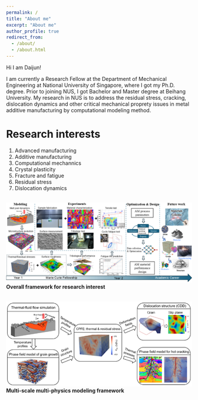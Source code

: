```yaml
---
permalink: /
title: "About me"
excerpt: "About me"
author_profile: true
redirect_from: 
  - /about/
  - /about.html
---
```

Hi I am Daijun!

I am currently a Research Fellow at the Department of Mechanical Engineering at National University of Singapore, where I got my Ph.D. degree. Prior to joining NUS, I got Bachelor and Master degree at Beihang University. My research in NUS is to address the residual stress, cracking, dislocation dynamics and other critical mechanical proprety issues in metal additive manufacturing by computational modeling method. 

Research interests
======
1. Advanced manufacturing
2. Additive manufacturing
3. Computational mechannics
4. Crystal plasticity
5. Fracture and fatigue
6. Residual stress
7. Dislocation dynamics

<br/><img src='/images/MSCAfigure1-0809.png'>
**Overall framework for research interest**

<br/><img src='/images/FrameworkNew3.png'>
**Multi-scale multi-physics modeling framework**

